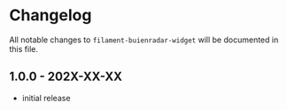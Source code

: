 # Changelog

All notable changes to `filament-buienradar-widget` will be documented in this file.

## 1.0.0 - 202X-XX-XX

- initial release
